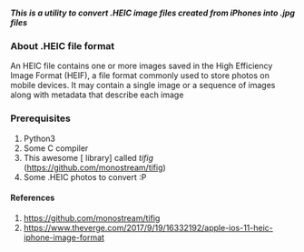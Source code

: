 ##### This is a utility to convert .HEIC image files created from iPhones into .jpg files

### About .HEIC file format
An HEIC file contains one or more images saved in the High Efficiency Image Format (HEIF), a file format commonly used to store photos on mobile devices. It may contain a single image or a sequence of images along with metadata that describe each image

### Prerequisites

1. Python3
2. Some C compiler
3. This awesome [ library] called _tifig_ (https://github.com/monostream/tifig)
4. Some .HEIC photos to convert :P
 
 
#### References
1. https://github.com/monostream/tifig
2. https://www.theverge.com/2017/9/19/16332192/apple-ios-11-heic-iphone-image-format 